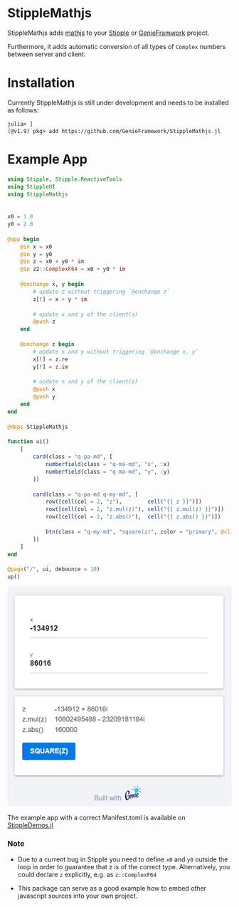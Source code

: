 # StippleMathjs

StippleMathjs adds [mathjs](https://mathjs.org/) to your [Stipple](https://github.com/GenieFramework/Stipple.jl) or [GenieFramwork](https://github.com/GenieFramework/GenieFramework.jl) project.

Furthermore, it adds automatic conversion of all types of `Complex` numbers between server and client.

# Installation
Currently StippleMathjs is still under development and needs to be installed as follows:

```julia-repl
julia> ]
(@v1.9) pkg> add https://github.com/GenieFramework/StippleMathjs.jl
```

# Example App

```julia
using Stipple, Stipple.ReactiveTools
using StippleUI
using StippleMathjs


x0 = 1.0
y0 = 2.0

@app begin
    @in x = x0
    @in y = y0
    @in z = x0 + y0 * im
    @in z2::ComplexF64 = x0 + y0 * im

    @onchange x, y begin
        # update z without triggering `@onchange z`
        z[!] = x + y * im

        # update x and y of the client(s)
        @push z
    end

    @onchange z begin
        # update x and y without triggering `@onchange x, y`
        x[!] = z.re
        y[!] = z.im

        # update x and y of the client(s)
        @push x
        @push y
    end
end

@deps StippleMathjs

function ui()
    [
        card(class = "q-pa-md", [
            numberfield(class = "q-ma-md", "x", :x)
            numberfield(class = "q-ma-md", "y", :y)
        ])

        card(class = "q-pa-md q-my-md", [
            row([cell(col = 2, "z"),        cell("{{ z }}")])
            row([cell(col = 2, "z.mul(z)"), cell("{{ z.mul(z) }}")])
            row([cell(col = 2, "z.abs()"),  cell("{{ z.abs() }}")])

            btn(class = "q-my-md", "square(z)", color = "primary", @click("z = z.mul(z)"))
        ])
    ]
end

@page("/", ui, debounce = 10)
up()
```

![Demo App](./docs/demo.png)

The example app with a correct Manifest.toml is available on [StippleDemos.jl](https://github.com/GenieFramework/StippleDemos/tree/master/AdvancedExamples/StippleMathjsDemo)
### Note

- Due to a current bug in Stipple you need to define `x0` and `y0` outside the loop in order to guarantee that z is of the correct type.
Alternatively, you could declare `z` explicitly, e.g. as `z::ComplexF64`

- This package can serve as a good example how to embed other javascript sources into your own project.